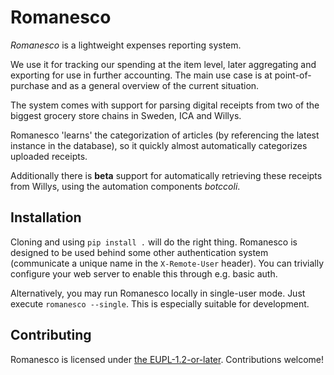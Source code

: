 # Romanesco
*Romanesco* is a lightweight expenses reporting system.

We use it for tracking our spending at the item level,
later aggregating and exporting for use in further accounting.
The main use case is at point-of-purchase and as a general overview
of the current situation.

The system comes with support for parsing digital receipts from two of the biggest
grocery store chains in Sweden, ICA and Willys.

Romanesco 'learns' the categorization of articles (by referencing the latest instance in the database),
so it quickly almost automatically categorizes uploaded receipts.

Additionally there is **beta** support for automatically retrieving these receipts from Willys,
using the automation components _botccoli_.

## Installation
Cloning and using `pip install .` will do the right thing.
Romanesco is designed to be used behind some other authentication system
(communicate a unique name in the `X-Remote-User` header).
You can trivially configure your web server to enable this through e.g. basic auth.

Alternatively, you may run Romanesco locally in single-user mode.
Just execute `romanesco --single`.
This is especially suitable for development.

## Contributing
Romanesco is licensed under [the EUPL-1.2-or-later](https://joinup.ec.europa.eu/collection/eupl/eupl-guidelines-faq-infographics).
Contributions welcome!
